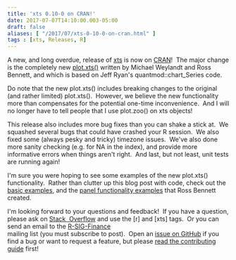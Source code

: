 ```yaml
---
title: 'xts 0.10-0 on CRAN!'
date: 2017-07-07T14:10:00.003-05:00
draft: false
aliases: [ "/2017/07/xts-0-10-0-on-cran.html" ]
tags : [xts, Releases, R]
---
```


A new, and long overdue, release of [xts](http://joshuaulrich.github.io/xts/) is now on [CRAN](https://cran.r-project.org/package=xts)!  The major change is the completely new [plot.xts()](http://joshuaulrich.github.io/xts/plotting_basics.html) written by Michael Weylandt and Ross Bennett, and which is based on Jeff Ryan's quantmod::chart\_Series code.  
  
Do note that the new plot.xts() includes breaking changes to the original (and rather limited) plot.xts().  However, we believe the new functionality more than compensates for the potential one-time inconvenience.  And I will no longer have to tell people that I use plot.zoo() on xts objects!  
  
This release also includes more bug fixes than you can shake a stick at.  We squashed several bugs that could have crashed your R session.  We also fixed some (always pesky and tricky) timezone issues.  We've also done more sanity checking (e.g. for NA in the index), and provide more informative errors when things aren't right.  And last, but not least, unit tests are running again!  
  
I'm sure you were hoping to see some examples of the new plot.xts() functionality.  Rather than clutter up this blog post with code, check out the [basic examples](http://joshuaulrich.github.io/xts/plotting_basics.html), and the [panel functionality examples](http://joshuaulrich.github.io/xts/plotting_panels.html) that Ross Bennett created.  
  
I'm looking forward to your questions and feedback!  If you have a question, please ask on [Stack  Overflow](http://stackoverflow.com/questions/tagged/r) and use the \[r\] and \[xts\] tags.  Or you can send an email to the [R-SIG-Finance](https://stat.ethz.ch/mailman/listinfo/r-sig-finance)  
mailing list (you must subscribe to post).  Open an [issue on GitHub](https://github.com/joshuaulrich/xts/issues) if you find a bug or want to request a feature, but please [read the contributing guide](https://github.com/joshuaulrich/xts/blob/master/CONTRIBUTING.md) first!
